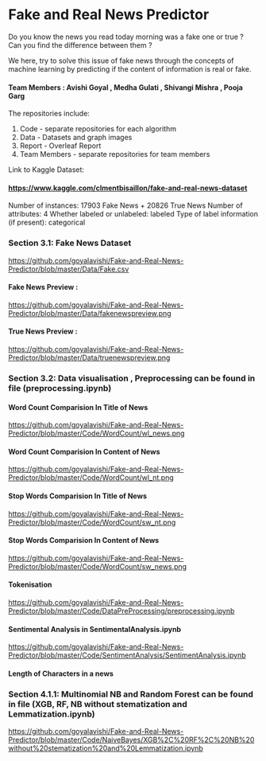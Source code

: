 # Fake and Real News Predictor

Do you know the news you read today morning was a fake one or true ?
Can you find the difference between them ?

We here, try to solve this issue of fake news through the concepts of machine
learning by predicting if the content of information is real or fake.

#### Team Members : Avishi Goyal , Medha Gulati , Shivangi Mishra , Pooja Garg

The repositories include:
1. Code - separate repositories for each algorithm 
2. Data - Datasets and graph images 
3. Report - Overleaf Report 
4. Team Members - separate repositories for team members

Link to Kaggle Dataset:
#### https://www.kaggle.com/clmentbisaillon/fake-and-real-news-dataset

Number of instances:  17903 Fake News + 20826 True News	
Number of attributes: 4
Whether labeled or unlabeled: labeled 
Type of label information (if present): categorical


### Section 3.1: Fake News Dataset 
https://github.com/goyalavishi/Fake-and-Real-News-Predictor/blob/master/Data/Fake.csv

#### Fake News Preview :
https://github.com/goyalavishi/Fake-and-Real-News-Predictor/blob/master/Data/fakenewspreview.png

#### True News Preview :
https://github.com/goyalavishi/Fake-and-Real-News-Predictor/blob/master/Data/truenewspreview.png

### Section 3.2: Data visualisation , Preprocessing can be found in file (preprocessing.ipynb)

#### Word Count Comparision In Title of News
https://github.com/goyalavishi/Fake-and-Real-News-Predictor/blob/master/Code/WordCount/wl_news.png

#### Word Count Comparision In Content of News
https://github.com/goyalavishi/Fake-and-Real-News-Predictor/blob/master/Code/WordCount/wl_nt.png

#### Stop Words Comparision In Title of News
https://github.com/goyalavishi/Fake-and-Real-News-Predictor/blob/master/Code/WordCount/sw_nt.png

#### Stop Words Comparision In Content of News
https://github.com/goyalavishi/Fake-and-Real-News-Predictor/blob/master/Code/WordCount/sw_news.png

#### Tokenisation 
https://github.com/goyalavishi/Fake-and-Real-News-Predictor/blob/master/Code/DataPreProcessing/preprocessing.ipynb

#### Sentimental Analysis in SentimentalAnalysis.ipynb
https://github.com/goyalavishi/Fake-and-Real-News-Predictor/blob/master/Code/SentimentAnalysis/SentimentAnalysis.ipynb

#### Length of Characters in a news





### Section 4.1.1: Multinomial NB and Random Forest can be found in file (XGB, RF, NB without stematization and Lemmatization.ipynb)
https://github.com/goyalavishi/Fake-and-Real-News-Predictor/blob/master/Code/NaiveBayes/XGB%2C%20RF%2C%20NB%20without%20stematization%20and%20Lemmatization.ipynb


